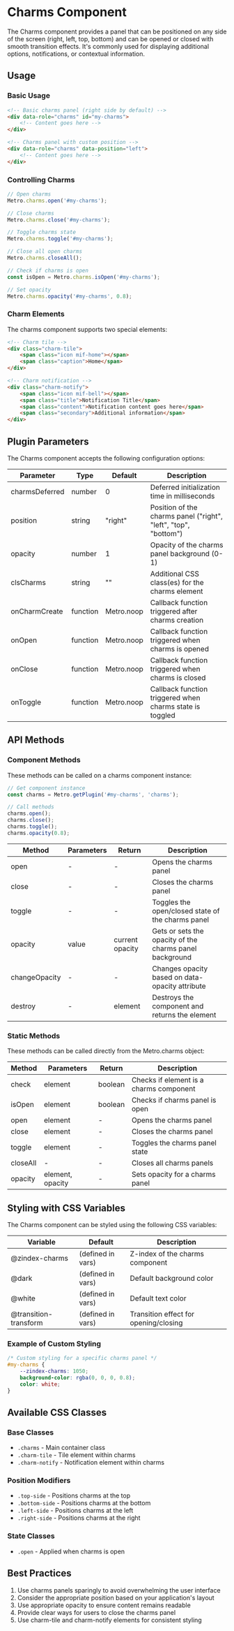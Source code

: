 # Charms Component

The Charms component provides a panel that can be positioned on any side of the screen (right, left, top, bottom) and can be opened or closed with smooth transition effects. It's commonly used for displaying additional options, notifications, or contextual information.

## Usage

### Basic Usage

```html
<!-- Basic charms panel (right side by default) -->
<div data-role="charms" id="my-charms">
    <!-- Content goes here -->
</div>

<!-- Charms panel with custom position -->
<div data-role="charms" data-position="left">
    <!-- Content goes here -->
</div>
```

### Controlling Charms

```javascript
// Open charms
Metro.charms.open('#my-charms');

// Close charms
Metro.charms.close('#my-charms');

// Toggle charms state
Metro.charms.toggle('#my-charms');

// Close all open charms
Metro.charms.closeAll();

// Check if charms is open
const isOpen = Metro.charms.isOpen('#my-charms');

// Set opacity
Metro.charms.opacity('#my-charms', 0.8);
```

### Charm Elements

The charms component supports two special elements:

```html
<!-- Charm tile -->
<div class="charm-tile">
    <span class="icon mif-home"></span>
    <span class="caption">Home</span>
</div>

<!-- Charm notification -->
<div class="charm-notify">
    <span class="icon mif-bell"></span>
    <span class="title">Notification Title</span>
    <span class="content">Notification content goes here</span>
    <span class="secondary">Additional information</span>
</div>
```

## Plugin Parameters

The Charms component accepts the following configuration options:

| Parameter | Type | Default | Description |
| --------- | ---- | ------- | ----------- |
| charmsDeferred | number | 0 | Deferred initialization time in milliseconds |
| position | string | "right" | Position of the charms panel ("right", "left", "top", "bottom") |
| opacity | number | 1 | Opacity of the charms panel background (0-1) |
| clsCharms | string | "" | Additional CSS class(es) for the charms element |
| onCharmCreate | function | Metro.noop | Callback function triggered after charms creation |
| onOpen | function | Metro.noop | Callback function triggered when charms is opened |
| onClose | function | Metro.noop | Callback function triggered when charms is closed |
| onToggle | function | Metro.noop | Callback function triggered when charms state is toggled |

## API Methods

### Component Methods

These methods can be called on a charms component instance:

```javascript
// Get component instance
const charms = Metro.getPlugin('#my-charms', 'charms');

// Call methods
charms.open();
charms.close();
charms.toggle();
charms.opacity(0.8);
```

| Method | Parameters | Return | Description |
| ------ | ---------- | ------ | ----------- |
| open | - | - | Opens the charms panel |
| close | - | - | Closes the charms panel |
| toggle | - | - | Toggles the open/closed state of the charms panel |
| opacity | value | current opacity | Gets or sets the opacity of the charms panel background |
| changeOpacity | - | - | Changes opacity based on data-opacity attribute |
| destroy | - | element | Destroys the component and returns the element |

### Static Methods

These methods can be called directly from the Metro.charms object:

| Method | Parameters | Return | Description |
| ------ | ---------- | ------ | ----------- |
| check | element | boolean | Checks if element is a charms component |
| isOpen | element | boolean | Checks if charms panel is open |
| open | element | - | Opens the charms panel |
| close | element | - | Closes the charms panel |
| toggle | element | - | Toggles the charms panel state |
| closeAll | - | - | Closes all charms panels |
| opacity | element, opacity | - | Sets opacity for a charms panel |

## Styling with CSS Variables

The Charms component can be styled using the following CSS variables:

| Variable | Default | Description |
| -------- | ------- | ----------- |
| @zindex-charms | (defined in vars) | Z-index of the charms component |
| @dark | (defined in vars) | Default background color |
| @white | (defined in vars) | Default text color |
| @transition-transform | (defined in vars) | Transition effect for opening/closing |

### Example of Custom Styling

```css
/* Custom styling for a specific charms panel */
#my-charms {
    --zindex-charms: 1050;
    background-color: rgba(0, 0, 0, 0.8);
    color: white;
}
```

## Available CSS Classes

### Base Classes
- `.charms` - Main container class
- `.charm-tile` - Tile element within charms
- `.charm-notify` - Notification element within charms

### Position Modifiers
- `.top-side` - Positions charms at the top
- `.bottom-side` - Positions charms at the bottom
- `.left-side` - Positions charms at the left
- `.right-side` - Positions charms at the right

### State Classes
- `.open` - Applied when charms is open

## Best Practices

1. Use charms panels sparingly to avoid overwhelming the user interface
2. Consider the appropriate position based on your application's layout
3. Use appropriate opacity to ensure content remains readable
4. Provide clear ways for users to close the charms panel
5. Use charm-tile and charm-notify elements for consistent styling
